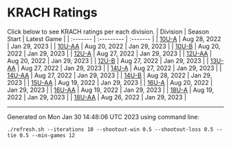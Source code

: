 # KRACH Ratings
Click below to see KRACH ratings per each division.
| Division | Season Start | Latest Game |
| :------- | :--------- | :------- |
| [10U-A](scores_10U-A.md) | Aug 28, 2022 | Jan 29, 2023 |
| [10U-AA](scores_10U-AA.md) | Aug 20, 2022 | Jan 29, 2023 |
| [10U-B](scores_10U-B.md) | Aug 20, 2022 | Jan 29, 2023 |
| [12U-A](scores_12U-A.md) | Aug 27, 2022 | Jan 29, 2023 |
| [12U-AA](scores_12U-AA.md) | Aug 20, 2022 | Jan 29, 2023 |
| [12U-B](scores_12U-B.md) | Aug 27, 2022 | Jan 29, 2023 |
| [13U-AA](scores_13U-AA.md) | Aug 27, 2022 | Jan 29, 2023 |
| [14U-A](scores_14U-A.md) | Aug 27, 2022 | Jan 29, 2023 |
| [14U-AA](scores_14U-AA.md) | Aug 27, 2022 | Jan 29, 2023 |
| [14U-B](scores_14U-B.md) | Aug 28, 2022 | Jan 29, 2023 |
| [15U-AA](scores_15U-AA.md) | Aug 19, 2022 | Jan 29, 2023 |
| [16U-A](scores_16U-A.md) | Aug 20, 2022 | Jan 29, 2023 |
| [16U-AA](scores_16U-AA.md) | Aug 19, 2022 | Jan 29, 2023 |
| [18U-A](scores_18U-A.md) | Aug 19, 2022 | Jan 29, 2023 |
| [18U-AA](scores_18U-AA.md) | Aug 26, 2022 | Jan 29, 2023 |

***
Generated on Mon Jan 30 14:48:06 UTC 2023 using command line:
```
./refresh.sh --iterations 10 --shootout-win 0.5 --shootout-loss 0.5 --tie 0.5 --min-games 12
```

